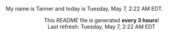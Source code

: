 My name is Tanner and today is Tuesday, May 7, 2:22 AM EDT.

<p align="center">This <i>README</i> file is generated <b>every 3 hours</b>!</br>Last refresh: Tuesday, May 7, 2:22 AM EDT<br /></p>
